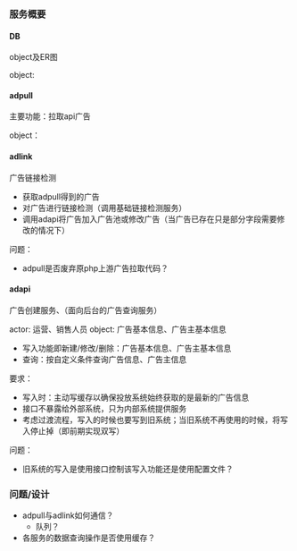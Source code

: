 ### 服务概要

#### DB
object及ER图

object:


#### adpull
主要功能：拉取api广告

object：


#### adlink
广告链接检测
* 获取adpull得到的广告
* 对广告进行链接检测（调用基础链接检测服务）
* 调用adapi将广告加入广告池或修改广告（当广告已存在只是部分字段需要修改的情况下）

问题：
* adpull是否废弃原php上游广告拉取代码？

#### adapi
广告创建服务、（面向后台的广告查询服务）

actor: 运营、销售人员
object: 广告基本信息、广告主基本信息

* 写入功能即新建/修改/删除：广告基本信息、广告主基本信息
* 查询：按自定义条件查询广告信息、广告主信息

要求：
* 写入时：主动写缓存以确保投放系统始终获取的是最新的广告信息
* 接口不暴露给外部系统，只为内部系统提供服务
* 考虑过渡流程，写入的时候也要写到旧系统；当旧系统不再使用的时候，将写入停止掉（即前期实现双写）


问题：
- 旧系统的写入是使用接口控制该写入功能还是使用配置文件？

### 问题/设计
* adpull与adlink如何通信？
	- 队列？
* 各服务的数据查询操作是否使用缓存？
